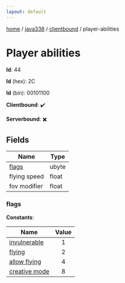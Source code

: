 ```yaml
---
layout: default
---
```


[home](/)  /  [java338](/protocol/java338)  /  [clientbound](/protocol/java338/clientbound)  /  player-abilities

# Player abilities

**Id**: 44

**Id** (hex): 2C

**Id** (bin): 00101100

**Clientbound**: ✔️

**Serverbound**: ✖️

## Fields

Name | Type
---|---
[flags](#flags) | ubyte
flying speed | float
fov modifier | float

### flags

**Constants**:

Name | Value
---|:---:
[invulnerable](flags_invulnerable) | 1
[flying](flags_flying) | 2
[allow flying](flags_allow-flying) | 4
[creative mode](flags_creative-mode) | 8
